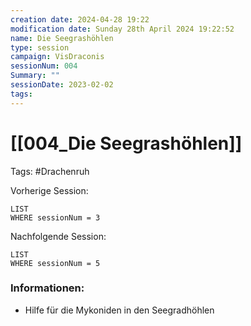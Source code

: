```yaml
---
creation date: 2024-04-28 19:22 
modification date: Sunday 28th April 2024 19:22:52 
name: Die Seegrashöhlen
type: session 
campaign: VisDraconis
sessionNum: 004
Summary: ""
sessionDate: 2023-02-02
tags:
--- 
```


# [[004_Die Seegrashöhlen]]

Tags: #Drachenruh 

Vorherige Session: 
```dataview
LIST
WHERE sessionNum = 3
```
Nachfolgende Session: 
```dataview
LIST
WHERE sessionNum = 5
```

### Informationen:
- Hilfe für die Mykoniden in den Seegradhöhlen
